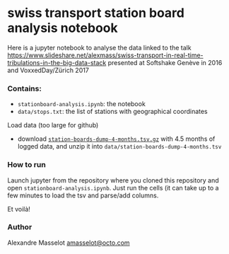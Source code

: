 # swiss transport station board analysis notebook

Here is a jupyter notebook to analyse the data linked to the talk https://www.slideshare.net/alexmass/swiss-transport-in-real-time-tribulations-in-the-big-data-stack presented at Softshake Genève in 2016 and VoxxedDay/Zürich 2017

### Contains:
  
  * `stationboard-analysis.ipynb`: the notebook
  * `data/stops.txt`: the list of stations with geographical coordinates

Load data (too large for github)
  * download [`station-boards-dump-4-months.tsv.gz`](https://extranet.octo.com/oft/viewfile.php?fileid=63dee48857eb22effaaef6230e1a45ec&dl=) with 4.5 months of logged data, and unzip it into `data/station-boards-dump-4-months.tsv`

### How to run

Launch jupyter from the repository where you cloned this repository and open `stationboard-analysis.ipynb`.
Just run the cells (it can take up to a few minutes to load the tsv and parse/add columns.

Et voilà!

### Author

Alexandre Masselot amasselot@octo.com